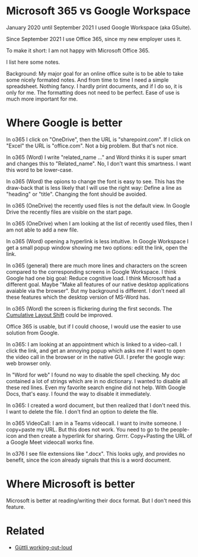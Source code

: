 # Microsoft 365 vs Google Workspace 

January 2020 until September 2021 I used Google Workspace (aka GSuite).

Since September 2021 I use Office 365, since my new employer uses it.

To make it short: I am not happy with Microsoft Office 365.

I list here some notes.

Background: My major goal for an online office suite is to be able to take some nicely formated notes. And from time to time I need a simple spreadsheet. Nothing fancy. I hardly print documents, and if I do so, it is only for me. The formatting does not need to be perfect. Ease of use is much more important for me.

# Where Google is better

In o365 I click on "OneDrive", then the URL is "sharepoint.com". If I click on "Excel" the URL is "office.com". Not a big problem. But that's not nice.

In o365 (Word) I write "related_name ..." and Word thinks it is super smart and changes this to "Related_name". No, I don't want this smartness. I want this word to be lower-case.

In o365 (Word) the opions to change the font is easy to see. This has the draw-back that is less likely that I will use the right way: Define a line as "heading" or "title". Changing the font should be avoided.

In o365 (OneDrive) the recently used files is not the default view. In Google Drive the recently files are visible on the start page.

In o365 (OneDrive) when I am looking at the list of recently used files, then I am not able to add a new file.

In o365 (Word) opening a hyperlink is less intuitive. In Google Workspace I get a small popup window showing me two options: edit the link, open the link.

In o365 (general) there are much more lines and characters on the screen compared to the corresponding screens in Google Workspace. I think Google had one big goal: Reduce cognitive load. I think Microsoft had a different goal. Maybe "Make all features of our native desktop applications avaiable via the browser". But my background is different. I don't need all these features which the desktop version of MS-Word has.

In o365 (Word) the screen is flickering during the first seconds. The [Cumulative Layout Shift](https://web.dev/cls-web-tooling/) could be improved.

Office 365 is usable, but if I could choose, I would use the easier to use solution from Google.

In o365: I am looking at an appointment which is linked to a video-call. I click the link, and get an annoying popup which asks me if I want to open the video call in the browser or in the native GUI. I prefer the google way: web browser only.

In "Word for web" I found no way to disable the spell checking. My doc contained a lot of strings which are in no dictionary. I wanted to disable all these red lines. Even my favorite search engine did not help. With Google Docs, that's easy. I found the way to disable it immediately.

In o365: I created a word document, but then realized that I don't need this. I want to delete the file. I don't find an option to delete the file.

In o365 VideoCall: I am in a Teams videocall. I want to invite someone. I copy+paste my URL. But this does not work. You need to go to the people-icon and then create a hyperlink for sharing. Grrrr. Copy+Pasting the URL of a Google Meet videocall works fine.

In o376 I see file extensions like ".docx". This looks ugly, and provides no benefit, since the icon already signals that this is a word document.

# Where Microsoft is better

Microsoft is better at reading/writing their docx format. But I don't need this feature.

# Related

* [Güttli working-out-loud](https://github.com/guettli/wol)
